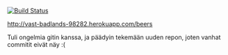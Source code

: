[![Build Status](https://travis-ci.org/blodir/Rails-Coursework.png)](https://travis-ci.org/blodir/Rails-Coursework)

http://vast-badlands-98282.herokuapp.com/beers

Tuli ongelmia gitin kanssa, ja päädyin tekemään uuden repon, joten vanhat commitit eivät näy :(

